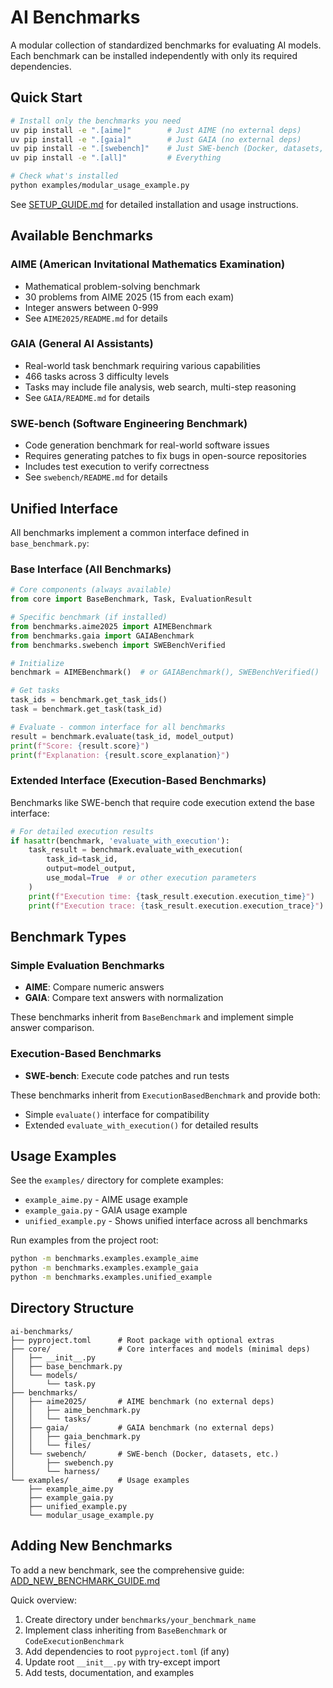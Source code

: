 # AI Benchmarks

A modular collection of standardized benchmarks for evaluating AI models. Each benchmark can be installed independently with only its required dependencies.

## Quick Start

```bash
# Install only the benchmarks you need
uv pip install -e ".[aime]"        # Just AIME (no external deps)
uv pip install -e ".[gaia]"        # Just GAIA (no external deps)
uv pip install -e ".[swebench]"    # Just SWE-bench (Docker, datasets, etc.)
uv pip install -e ".[all]"         # Everything

# Check what's installed
python examples/modular_usage_example.py
```

See [SETUP_GUIDE.md](SETUP_GUIDE.md) for detailed installation and usage instructions.

## Available Benchmarks

### AIME (American Invitational Mathematics Examination)
- Mathematical problem-solving benchmark
- 30 problems from AIME 2025 (15 from each exam)
- Integer answers between 0-999
- See `AIME2025/README.md` for details

### GAIA (General AI Assistants)
- Real-world task benchmark requiring various capabilities
- 466 tasks across 3 difficulty levels
- Tasks may include file analysis, web search, multi-step reasoning
- See `GAIA/README.md` for details

### SWE-bench (Software Engineering Benchmark)
- Code generation benchmark for real-world software issues
- Requires generating patches to fix bugs in open-source repositories
- Includes test execution to verify correctness
- See `swebench/README.md` for details

## Unified Interface

All benchmarks implement a common interface defined in `base_benchmark.py`:

### Base Interface (All Benchmarks)

```python
# Core components (always available)
from core import BaseBenchmark, Task, EvaluationResult

# Specific benchmark (if installed)
from benchmarks.aime2025 import AIMEBenchmark
from benchmarks.gaia import GAIABenchmark
from benchmarks.swebench import SWEBenchVerified

# Initialize
benchmark = AIMEBenchmark()  # or GAIABenchmark(), SWEBenchVerified()

# Get tasks
task_ids = benchmark.get_task_ids()
task = benchmark.get_task(task_id)

# Evaluate - common interface for all benchmarks
result = benchmark.evaluate(task_id, model_output)
print(f"Score: {result.score}")
print(f"Explanation: {result.score_explanation}")
```

### Extended Interface (Execution-Based Benchmarks)

Benchmarks like SWE-bench that require code execution extend the base interface:

```python
# For detailed execution results
if hasattr(benchmark, 'evaluate_with_execution'):
    task_result = benchmark.evaluate_with_execution(
        task_id=task_id,
        output=model_output,
        use_modal=True  # or other execution parameters
    )
    print(f"Execution time: {task_result.execution.execution_time}")
    print(f"Execution trace: {task_result.execution.execution_trace}")
```

## Benchmark Types

### Simple Evaluation Benchmarks
- **AIME**: Compare numeric answers
- **GAIA**: Compare text answers with normalization

These benchmarks inherit from `BaseBenchmark` and implement simple answer comparison.

### Execution-Based Benchmarks
- **SWE-bench**: Execute code patches and run tests

These benchmarks inherit from `ExecutionBasedBenchmark` and provide both:
- Simple `evaluate()` interface for compatibility
- Extended `evaluate_with_execution()` for detailed results

## Usage Examples

See the `examples/` directory for complete examples:

- `example_aime.py` - AIME usage example
- `example_gaia.py` - GAIA usage example  
- `unified_example.py` - Shows unified interface across all benchmarks

Run examples from the project root:
```bash
python -m benchmarks.examples.example_aime
python -m benchmarks.examples.example_gaia
python -m benchmarks.examples.unified_example
```

## Directory Structure

```
ai-benchmarks/
├── pyproject.toml      # Root package with optional extras
├── core/               # Core interfaces and models (minimal deps)
│   ├── __init__.py
│   ├── base_benchmark.py
│   └── models/
│       └── task.py
├── benchmarks/
│   ├── aime2025/       # AIME benchmark (no external deps)
│   │   ├── aime_benchmark.py
│   │   └── tasks/
│   ├── gaia/           # GAIA benchmark (no external deps)
│   │   ├── gaia_benchmark.py
│   │   └── files/
│   └── swebench/       # SWE-bench (Docker, datasets, etc.)
│       ├── swebench.py
│       └── harness/
└── examples/           # Usage examples
    ├── example_aime.py
    ├── example_gaia.py
    ├── unified_example.py
    └── modular_usage_example.py
```

## Adding New Benchmarks

To add a new benchmark, see the comprehensive guide: [ADD_NEW_BENCHMARK_GUIDE.md](ADD_NEW_BENCHMARK_GUIDE.md)

Quick overview:
1. Create directory under `benchmarks/your_benchmark_name`
2. Implement class inheriting from `BaseBenchmark` or `CodeExecutionBenchmark`
3. Add dependencies to root `pyproject.toml` (if any)
4. Update root `__init__.py` with try-except import
5. Add tests, documentation, and examples 